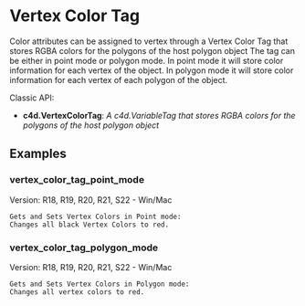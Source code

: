 # Vertex Color Tag

Color attributes can be assigned to vertex through a Vertex Color Tag that stores RGBA colors for the polygons of the host polygon object
The tag can be either in point mode or polygon mode. In point mode it will store color information for each vertex of the object.
In polygon mode it will store color information for each vertex of each polygon of the object.

Classic API:
- **c4d.VertexColorTag**: *A c4d.VariableTag that stores RGBA colors for the polygons of the host polygon object*

## Examples

### vertex_color_tag_point_mode
Version: R18, R19, R20, R21, S22 - Win/Mac

    Gets and Sets Vertex Colors in Point mode:
    Changes all black Vertex Colors to red.

### vertex_color_tag_polygon_mode
Version: R18, R19, R20, R21, S22 - Win/Mac

    Gets and Sets Vertex Colors in Polygon mode:
    Changes all vertex colors to red.
